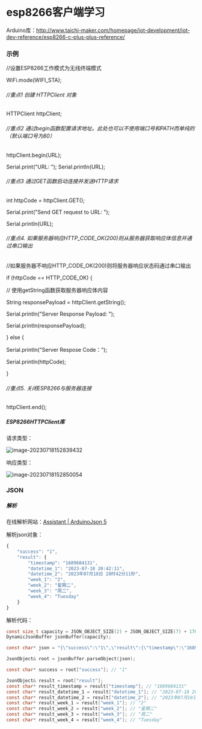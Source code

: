 # esp8266客户端学习

Arduino库：http://www.taichi-maker.com/homepage/iot-development/iot-dev-reference/esp8266-c-plus-plus-reference/

### 示例

 //设置ESP8266工作模式为无线终端模式

 WiFi.mode(WIFI_STA);



######  //重点1 创建 HTTPClient 对象

 HTTPClient httpClient;

 

######  //重点2 通过begin函数配置请求地址。此处也可以不使用端口号和PATH而单纯的（默认端口号为80）

 httpClient.begin(URL); 

 Serial.print("URL: "); Serial.println(URL);

 

######  //重点3 通过GET函数启动连接并发送HTTP请求

 int httpCode = httpClient.GET();

 Serial.print("Send GET request to URL: ");

 Serial.println(URL);



######  //重点4. 如果服务器响应HTTP_CODE_OK(200)则从服务器获取响应体信息并通过串口输出

 //如果服务器不响应HTTP_CODE_OK(200)则将服务器响应状态码通过串口输出

 if (httpCode == HTTP_CODE_OK) {

  // 使用getString函数获取服务器响应体内容

  String responsePayload = httpClient.getString();

  Serial.println("Server Response Payload: ");

  Serial.println(responsePayload);

 } else {

  Serial.println("Server Respose Code：");

  Serial.println(httpCode);

 }



######  //重点5. 关闭ESP8266与服务器连接

 httpClient.end();

##### ESP8266HTTPClient库

请求类型：

![image-20230718152839432](C:\Users\10481\AppData\Roaming\Typora\typora-user-images\image-20230718152839432.png)

响应类型：

![image-20230718152850054](C:\Users\10481\AppData\Roaming\Typora\typora-user-images\image-20230718152850054.png)

### JSON

##### 解析

在线解析网站：[Assistant | ArduinoJson 5](https://arduinojson.org/v5/assistant/#/step1)

解析json对象：

```javascript
{
    "success": "1",
    "result": {
        "timestamp": "1689684131",
        "datetime_1": "2023-07-18 20:42:11",
        "datetime_2": "2023年07月18日 20时42分11秒",
        "week_1": "2",
        "week_2": "星期二",
        "week_3": "周二",
        "week_4": "Tuesday"
    }
}
```

解析代码：

```c
const size_t capacity = JSON_OBJECT_SIZE(2) + JSON_OBJECT_SIZE(7) + 170;
DynamicJsonBuffer jsonBuffer(capacity);

const char* json = "{\"success\":\"1\",\"result\":{\"timestamp\":\"1689684131\",\"datetime_1\":\"2023-07-18 20:42:11\",\"datetime_2\":\"2023年07月18日 20时42分11秒\",\"week_1\":\"2\",\"week_2\":\"星期二\",\"week_3\":\"周二\",\"week_4\":\"Tuesday\"}}";

JsonObject& root = jsonBuffer.parseObject(json);

const char* success = root["success"]; // "1"

JsonObject& result = root["result"];
const char* result_timestamp = result["timestamp"]; // "1689684131"
const char* result_datetime_1 = result["datetime_1"]; // "2023-07-18 20:42:11"
const char* result_datetime_2 = result["datetime_2"]; // "2023年07月18日 20时42分11秒"
const char* result_week_1 = result["week_1"]; // "2"
const char* result_week_2 = result["week_2"]; // "星期二"
const char* result_week_3 = result["week_3"]; // "周二"
const char* result_week_4 = result["week_4"]; // "Tuesday"
```

